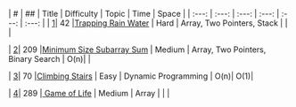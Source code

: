 |   #   |  ##   | Title | Difficulty | Topic | Time | Space |
| :---: | :---: | :---: | :---: | :---: | :---: | 
| [1](https://medium.com/@hch.hkcontact/goldman-sachs-top-50-leetcode-questions-q1-trapping-rain-water-71a63b29b80b)| 42 |[Trapping Rain Water](https://leetcode.com/problems/trapping-rain-water/) | Hard | Array, Two Pointers, Stack | | |

| [2](https://medium.com/@hch.hkcontact/goldman-sachs-top-50-leetcode-questions-q2-minimum-size-subarray-sum-e3e7ec6845)| 209 |[Minimum Size Subarray Sum](https://leetcode.com/problems/minimum-size-subarray-sum/) | Medium | Array, Two Pointers, Binary Search | O(n)| |

| [3](https://medium.com/@hch.hkcontact/goldman-sachs-top-50-leetcode-questions-q3-climbing-stairs-583d2881708b)| 70 |[Climbing Stairs](https://leetcode.com/problems/climbing-stairs/) | Easy | Dynamic Programming | O(n)| O(1)|

| [4](https://medium.com/@hch.hkcontact/goldman-sachs-top-50-leetcode-questions-q4-game-of-life-673ab73646c3)| 289 |[ Game of Life](https://leetcode.com/problems/climbing-stairs/) | Medium | Array | | |
